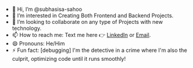 - 👋 Hi, I’m @subhasisa-sahoo
- 👀 I’m interested in Creating Both Frontend and Backend Projects.
- 💞️ I’m looking to collaborate on any type of Projects with new technology.
- 📫 How to reach me: Text me here 👉 [LinkedIn](www.linkedin.com/in/subhasisa-sahoo-285616274) or [Email](subhasisasahoo098@gmail.com).
- 😄 Pronouns: He/Him
- ⚡ Fun fact: [debugging]  I'm the detective in a crime where I'm also the culprit, optimizing code until it runs smoothly!
<!---
subhasisa-sahoo/subhasisa-sahoo is a ✨ special ✨ repository because its `README.md` (this file) appears on your GitHub profile.
You can click the Preview link to take a look at your changes.
--->
